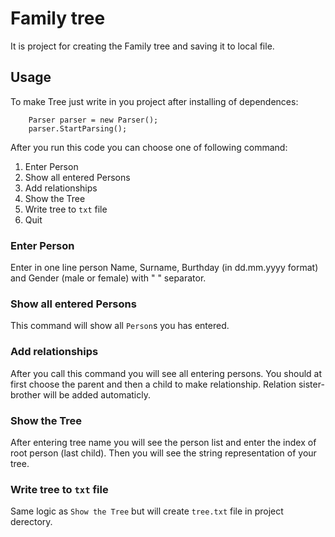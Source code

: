 # Family tree
It is project for creating the Family tree and saving it to local file.

## Usage

To make Tree just write in you project after installing of dependences:

```
    Parser parser = new Parser();
    parser.StartParsing();
```
After you run this code you can choose one of following command:
1. Enter Person
2. Show all entered Persons
3. Add relationships
4. Show the Tree
5. Write tree to `txt` file
6. Quit

### Enter Person
Enter in one line person Name, Surname, Burthday (in dd.mm.yyyy format) and Gender (male or female) with " " separator.

### Show all entered Persons
This command will show all `Person`s you has entered.

### Add relationships
After you call this command you will see all entering persons. You should at first choose the parent and then a child to make relationship. Relation sister-brother will be added automaticly.

### Show the Tree
After entering tree name you will see the person list and enter the index of root person (last child). Then you will see the string representation of your tree.

### Write tree to `txt` file
Same logic as `Show the Tree` but will create `tree.txt` file in project derectory.
